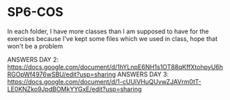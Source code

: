 # SP6-COS

In each folder, I have more classes than I am supposed to have for the exercises because I've kept some files which we used in class, hope that won't be a problem



ANSWERS DAY 2: https://docs.google.com/document/d/1hYLnpE6NH1s1OT88qKffXtohpyU6hRGOpWf4976wSBU/edit?usp=sharing
ANSWERS DAY 3: https://docs.google.com/document/d/1-cUUiVHuQUvwZJAVrm0tT-LE0KNZko9JpdBOMkYYGxE/edit?usp=sharing